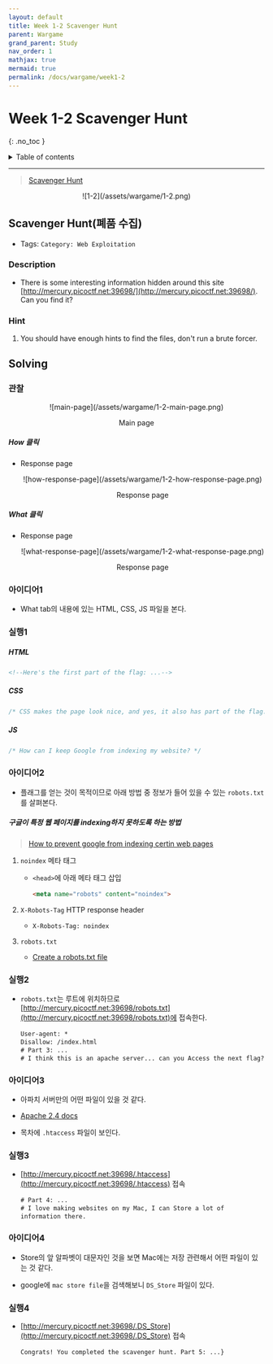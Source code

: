 ```yaml
---
layout: default
title: Week 1-2 Scavenger Hunt
parent: Wargame
grand_parent: Study
nav_order: 1
mathjax: true
mermaid: true
permalink: /docs/wargame/week1-2
---
```


# Week 1-2 Scavenger Hunt
{: .no_toc }

<details markdown="block">
  <summary>
	Table of contents
  </summary>
{: .fs-3 .text-delta }
- TOC
{:toc}
</details>

---

> [Scavenger Hunt](https://play.picoctf.org/practice/challenge/161?category=1&page=1&search=)

<center markdown="block">
![1-2](/assets/wargame/1-2.png)
</center>

## Scavenger Hunt(폐품 수집)

- Tags: `Category: Web Exploitation`

### Description

- There is some interesting information hidden around this site [http://mercury.picoctf.net:39698/](http://mercury.picoctf.net:39698/). Can you find it?

### Hint

1. You should have enough hints to find the files, don't run a brute forcer.

## Solving

### 관찰

<center markdown="block">
![main-page](/assets/wargame/1-2-main-page.png)

Main page
</center>

##### How 클릭

- Response page

	<center markdown="block">
	![how-response-page](/assets/wargame/1-2-how-response-page.png)

	Response page
	</center>

##### What 클릭

- Response page

	<center markdown="block">
	![what-response-page](/assets/wargame/1-2-what-response-page.png)

	Response page
	</center>

### 아이디어1

- What tab의 내용에 있는 HTML, CSS, JS 파일을 본다.

### 실행1

##### HTML

```html
<!--Here's the first part of the flag: ...-->
```

##### CSS

```css
/* CSS makes the page look nice, and yes, it also has part of the flag. Here's part 2: ... */
```

##### JS

```javascript
/* How can I keep Google from indexing my website? */
```

### 아이디어2

- 플래그를 얻는 것이 목적이므로 아래 방법 중 정보가 들어 있을 수 있는 `robots.txt`를 살펴본다.

##### 구글이 특정 웹 페이지를 indexing하지 못하도록 하는 방법

> [How to prevent google from indexing certin web pages](https://www.ilfusion.com/how-to-prevent-google-from-indexing-certain-web-pages)

1. `noindex` 메타 태그

	- `<head>`에 아래 메타 태그 삽입

		```html
		<meta name="robots" content="noindex">
		```

2. `X-Robots-Tag` HTTP response header

	- `X-Robots-Tag: noindex`

3. `robots.txt`

	- [Create a robots.txt file](https://developers.google.com/search/docs/advanced/robots/create-robots-txt?hl=en&visit_id=637895822363783848-1731081026&rd=1)

### 실행2

- `robots.txt`는 루트에 위치하므로 [http://mercury.picoctf.net:39698/robots.txt](http://mercury.picoctf.net:39698/robots.txt)에 접속한다.

	```
	User-agent: *
	Disallow: /index.html
	# Part 3: ...
	# I think this is an apache server... can you Access the next flag?
	```

### 아이디어3

- 아파치 서버만의 어떤 파일이 있을 것 같다.

- [Apache 2.4 docs](https://httpd.apache.org/docs/2.4/)

- 목차에 `.htaccess` 파일이 보인다.

### 실행3

- [http://mercury.picoctf.net:39698/.htaccess](http://mercury.picoctf.net:39698/.htaccess) 접속

	```
	# Part 4: ...
	# I love making websites on my Mac, I can Store a lot of information there.
	```

### 아이디어4

- Store의 앞 알파벳이 대문자인 것을 보면 Mac에는 저장 관련해서 어떤 파일이 있는 것 같다.

- google에 `mac store file`을 검색해보니 `DS_Store` 파일이 있다.

### 실행4

- [http://mercury.picoctf.net:39698/.DS_Store](http://mercury.picoctf.net:39698/.DS_Store) 접속

	```
	Congrats! You completed the scavenger hunt. Part 5: ...}
	```
